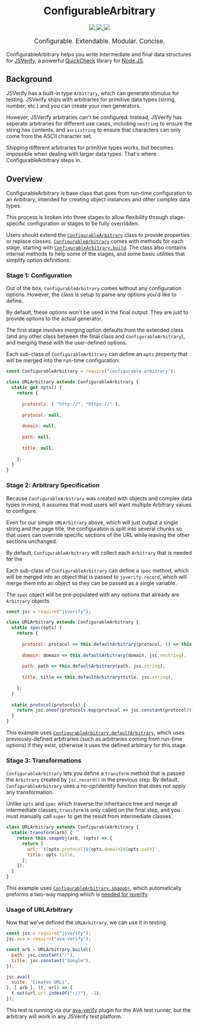 <h1 style="text-align: center" align="center">ConfigurableArbitrary</h1>
<p stile="text-align: center" align="center">
  <a href="https://www.npmjs.com/package/configurable-arbitrary">
    <img src="https://img.shields.io/npm/v/configurable-arbitrary.svg">
  </a>
  <a href="https://travis-ci.org/rweda/configurable-arbitrary">
    <img src="https://img.shields.io/travis/rweda/configurable-arbitrary.svg" />
  </a>
  <a href="https://codecov.io/gh/rweda/configurable-arbitrary">
    <img src="https://img.shields.io/codecov/c/gh/rweda/configurable-arbitrary.svg" />
  </a>
</p>
<p style="text-align: center; font-size: 120%;" align="center">
  Configurable.  Extendable.  Modular.  Concise.
</p>

ConfigurableArbitrary helps you write intermediate and final data structures for [JSVerify][jsverify], a powerful
[QuickCheck][] library for [Node.JS][].

## Background

JSVerify has a built-in type `Arbitrary`, which can generate stimulus for testing.  JSVerify ships with arbitraries for
primitive data types (string, number, etc.) and you can create your own generators.

However, JSVerify arbitraries can't be configured.  Instead, JSVerify has seperate arbitraries for different use cases,
including `nestring` to ensure the string has contents, and `asciistring` to ensure that characters can only come from
the ASCII character set.

Shipping different arbitraries for primitive types works, but becomes impossible when dealing with larger data types.
That's where ConfigurableArbitrary steps in.

## Overview

ConfigurableArbitrary is base class that goes from run-time configuration to an Arbitrary, intended for creating object
instances and other complex data types.

This process is broken into three stages to allow flexibility through stage-specific configuration or stages to be fully
overridden.

Users should extend the [`ConfigurableArbitrary`][] class to provide properties or replace classes.
[`ConfigurableArbitrary`][] comes with methods for each stage, starting with [`ConfigurableArbitrary.build`][].
The class also contains internal methods to help some of the stages, and some basic utilities that simplify option
definitions.

### Stage 1: Configuration

Out of the box, `ConfigurableArbitrary` comes without any configuration options.
However, the class is setup to parse any options you'd like to define.

By default, these options won't be used in the final output.  They are just to provide options to the actual generator.

The first stage involves merging option defaults from the extended class
(and any other class between the final class and `ConfigurableArbitrary`), and merging these with the user-defined
options.

Each sub-class of `ConfigurableArbitrary` can define an `opts` property that will be merged into the run-time
configuration:

```js
const ConfigurableArbitrary = require("configurable-arbitrary");

class URLArbitrary extends ConfigurableArbitrary {
  static get opts() {
    return {
      
      protocols: [ "http://", "https://" ],
      
      protocol: null,
      
      domain: null,
      
      path: null,
      
      title: null,
      
    };
  }
}
```

### Stage 2: Arbitrary Specification

Because `ConfigurableArbitrary` was created with objects and complex data types in mind, it assumes that most users will
want multiple Arbitrary values to configure.

Even for our simple `URLArbitrary` above, which will just output a single string and the page title, the configuration
is split into several chunks so that users can override specific sections of the URL while leaving the other sections
unchanged.

By default, `ConfigurableArbitrary` will collect each `Arbitrary` that is needed for the 

Each sub-class of `ConfigurableArbitrary` can define a `spec` method, which will be merged into an object that is passed
to `jsverify.record`, which will merge them into an object so they can be passed as a single variable.

The `spec` object will be pre-populated with any options that already are `Arbitrary` objects.

```js
const jsc = require("jsverify");

class URLArbitrary extends ConfigurableArbitrary {
  static spec(opts) {
    return {
      
      protocol: protocol => this.defaultArbitrary(protocol, () => this.protocol(opts.protocols)),
      
      domain: domain => this.defaultArbitrary(domain, jsc.nestring),
      
      path: path => this.defaultArbitrary(path, jsc.string),
      
      title: title => this.defaultArbitrary(title, jsc.string),
      
    };
  }
  
  static protocol(protocols) {
    return jsc.oneof(protocols.map(protocol => jsc.constant(protocol)));
  }
}
```

This example uses [`ConfigurableArbitrary.defaultArbitrary`][], which uses previously-defined arbitraries
(such as arbitraries coming from run-time options) if they exist, otherwise it uses the defined arbitrary for this
stage.

### Stage 3: Transformations

`ConfigurableArbitrary` lets you define a `transform` method that is passed the `Arbitrary` created by  `jsc.record()`
in the previous step.
By default, `ConfigurableArbitrary` uses a no-op/identity function that does not apply any transformation.

Unlike `opts` and `spec` which traverse the inheritance tree and merge all intermediate classes, `transform` is only
called on the final step, and you must manually call `super` to get the result from intermediate classes.

```js
class URLArbitrary extends ConfigurableArbitrary {
  static transform(arb) {
    return this.smapobj(arb, (opts) => {
      return {
        url: `${opts.protocol}${opts.domain}${opts.path}`,
        title: opts.title,
      };
    });
  }
}
```

This example uses [`ConfigurableArbitrary.smapobj`][], which automatically preforms a two-way mapping which is
[needed for jsverify][jsc-smap].

### Usage of URLArbitrary

Now that we've defined the `URLArbitrary`, we can use it in testing.

```js
const jsc = require("jsverify");
jsc.ava = require("ava-verify");

const arb = URLArbitrary.build({
  path: jsc.constant("/"),
  title: jsc.constant("Google"),
});

jsc.ava({
  suite: "Creates URLs",
}, [ arb ], (t, url) => {
  t.not(url.url.indexOf("://"), -1);
});
```

This test is running via our [ava-verify][] plugin for the AVA test runner, but the arbitrary will work in any JSVerify
test platform.

[jsverify]: https://github.com/jsverify/jsverify
[jsc-types]: https://github.com/jsverify/jsverify#types
[jsc-smap]: https://github.com/jsverify/jsverify#arbitrary-data
[QuickCheck]: https://en.wikipedia.org/wiki/QuickCheck
[Node.js]: https://nodejs.org/en/
[ava-verify]: https://github.com/rweda/ava-verify
[`ConfigurableArbitrary`]: http://configurable-arbitrary.surge.sh/docs/ConfigurableArbitrary.html
[`ConfigurableArbitrary.build`]: http://configurable-arbitrary.surge.sh/docs/ConfigurableArbitrary.html#.build
[`ConfigurableArbitrary.defaultArbitrary`]: http://configurable-arbitrary.surge.sh/docs/ConfigurableArbitrary.html#.defaultArbitrary
[`ConfigurableArbitrary.smapobj`]: http://configurable-arbitrary.surge.sh/docs/ConfigurableArbitrary.html#.smapobj
